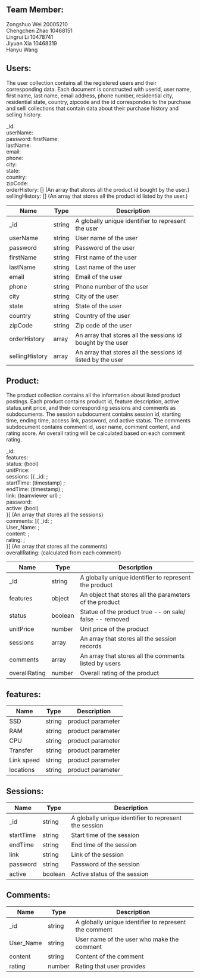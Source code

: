 ## Team Member:  
Zongshuo Wei  20005210  
Chengchen Zhao 10468151  
Lingrui Li 10478741  
Jiyuan Xia 10468319  
Hanyu Wang  

## Users:  
  
The user collection contains all the registered users and their corresponding data. Each document is constructed with userid, user name, first name, last name, email address, phone number, residential city, residential state, country, zipcode and the id correspondes to the purchase and selll collections that contain data about their purchase history and selling history.  
  
_id:  
userName:  
password:
firstName:  
lastName:  
email:  
phone:    
city:  
state:  
country:  
zipCode:    
orderHistory: [] (An array that stores all the product id bought by the user.)  
sellingHistory: []  (An array that stores all the product id listed by the user.)  
  
| Name        | Type  |  Description   |
| ------------| ------------- |  -----------|
| _id  | string | A globally unique identifier to represent the user  |
| userName  | string | User name of the user |
| password  | string | Password of the user |
| firstName  | string | First name of the user  |
| lastName  | string | Last name of the user |
| email  | string | Email of the user |
| phone  | string |  Phone number of the user |
| city  | string | City of the user |
| state  | string | State of the user |
| country  | string |  Country of the user |
| zipCode  | string | Zip code of the user |
| orderHistory  | array | An array that stores all the sessions id bought by the user |
| sellingHistory  | array |  An array that stores all the sessions id listed by the user |
  
  
## Product:
  
The product collection contains all the information about listed product postings. Each product contains product id, feature description, active status,unit price, and their corresponding sessions and comments as subdocuments. The session subdocument contains session id, starting time, ending time, access link, password, and active status. The comments subdocument contains comment id, user name, comment content, and rating score. An overall rating will be calculated based on each comment rating.
  
_id:  
features:  
status:   (bool)  
unitPrice:  
sessions:  [{ _id: ;  
            startTime: (timestamp) ;  
            endTime: (timestamp) ;  
            link: (teamviewer url) ;  
            password:  
            active: (bool)  
            }] (An array that stores all the sessions)  
comments: [{ _id: ;  
            User_Name:  ;  
            content:  ;  
            rating:  ;  
            }] (An array that stores all the comments)  
overallRating:  (calculated from each comment)  

| Name        | Type  |  Description   |
| ------------| ------------- |  -----------|
| _id  | string | A globally unique identifier to represent the product |
| features  | object | An object that stores all the parameters of the product |
| status  | boolean | Statue of the product true -- on sale/ false -- removed |
| unitPrice  | number | Unit price of the product |
| sessions  | array |  An array that stores all the session records |
| comments  | array |   An array that stores all the comments listed by users |
| overallRating  | number | Overall rating of the product |


## features:


| Name        | Type  |  Description   |
| ------------| ------------- |  -----------|
| SSD  | string | product parameter |
| RAM  | string | product parameter |
| CPU  | string | product parameter |
| Transfer  | string | product parameter |
| Link speed  | string | product parameter |
| locations  | string | product parameter |


## Sessions:


| Name        | Type  |  Description   |
| ------------| ------------- |  -----------|
| _id  | string | A globally unique identifier to represent the session |
| startTime  | string | Start time of the session |
| endTime  | string | End time of the session  |
| link  | string | Link of the session |
| password  | string |  Password of the session |
| active  | boolean |  Active status of the session |


## Comments:


| Name        | Type  |  Description   |
| ------------| ------------- |  -----------|
| _id  | string | A globally unique identifier to represent the comment |
| User_Name  | string | User name of the user who make the comment |
| content  | string | Content of the comment  |
| rating  | number | Rating that user provides |





